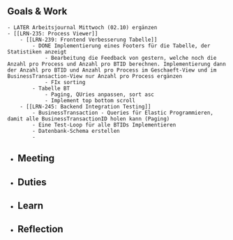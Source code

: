 ## Goals & Work
	- LATER Arbeitsjournal Mittwoch (02.10) ergänzen
	- [[LRN-235: Process Viewer]]
		- [[LRN-239: Frontend Verbesserung Tabelle]]
			- DONE Implementierung eines Footers für die Tabelle, der Statistiken anzeigt
				- Bearbeitung die Feedback von gestern, welche noch die Anzahl pro Process und Anzahl pro BTID berechnen. Implementierung dann der Anzahl pro BTID und Anzahl pro Process im Geschaeft-View und im BusinessTransaction-View nur Anzahl pro Process ergänzen
				- FIx sorting
			- Tabelle BT
				- Paging, QUries anpassen, sort asc
				- Implement top bottom scroll
		- [[LRN-245: Backend Integration Testing]]
			- BusinessTransaction - Queries für Elastic Programmieren, damit alle BusinessTransactionID holen kann (Paging)
			- Eine Test-Loop für alle BTIDs Implementieren
			- Datenbank-Schema erstellen
			-
- ## Meeting
- ## Duties
- ## Learn
- ## Reflection
